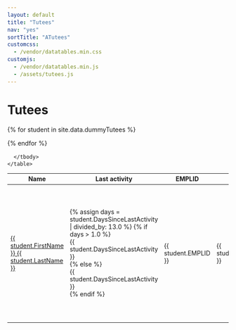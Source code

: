 ```yaml
---
layout: default
title: "Tutees"
nav: "yes"
sortTitle: "ATutees"
customcss:
  - /vendor/datatables.min.css
customjs:
  - /vendor/datatables.min.js
  - /assets/tutees.js
---
```


<div class="container main">
  <h1>Tutees</h1>

  <table class="table table-hover table-sm" id="DataTable">
    <thead class="thead-dark">
      <tr>
        <th scope="col">Name</th>
        <th scope="col" >Last activity</th>
        <!--<th style="width: 6em"> </th> -->
        <!--<th scope="col">Engage</th>-->
        <th scope="col">EMPLID</th>
        <th scope="col">Yr</th>
        <th scope="col">Course</th>        
        <th scope="col">Status</th>
        <!-- <th scope="col"></th>  -->
      </tr>
    </thead>
    <tbody>

{% for student in site.data.dummyTutees %}
      <tr>
        <td class="nowrap"><a href='student.html'>{{ student.FirstName }} {{ student.LastName }}</a></td>
        <td class="nowrap">
        {% assign days = student.DaysSinceLastActivity | divided_by: 13.0 %}
        {% if  days > 1.0 %}
          <div class="warnBar">{{ student.DaysSinceLastActivity }}</div>
        {% else %}
          <div class="okBar" style="width: {{ days| times: 100 }}%">{{ student.DaysSinceLastActivity }}</div>
        {% endif %}
        </td>
        <!--<td>{{ student.Engagement }}</td>-->
        <td>{{ student.EMPLID }}</td>
        <td>{{ student.Year }}</td>
        <td>{{ student.Course }}</td>
        <td>
          {%if student.FeeStatus == "home"%}
            <div class="qtip tip-top" data-tip="UK fee status">
              <img class="flag tip" src="images/uk.png" alt="UK fee status"/>
            </div>
          {% elsif student.FeeStatus == "eu" %}
            <div class="qtip tip-top" data-tip="EU fee status">
              <img class="flag tip" src="images/eu.png" alt="EU fee status"/>
            </div>
          {% elsif student.FeeStatus == "int" %}
            <div class="qtip tip-top" data-tip="International fee status">     
              <i class="fas fa-globe flag tip"></i>
            </div>
          {% endif %}
            {{ student.Tier4 }}
            {{ student.RemoteStudy }}</td>
        <!-- <td><i class="fas fa-chevron-circle-right"></i></td> -->
      </tr>
{% endfor %}

      </tbody>
    </table>

</div>
